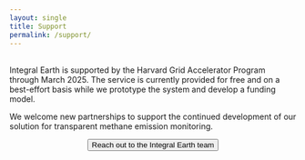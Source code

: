 ```yaml
---
layout: single
title: Support
permalink: /support/
---
```


<br />
Integral Earth is supported by the Harvard Grid Accelerator Program through March 2025. The service is currently provided for free and on a best-effort basis while we prototype the system and develop a funding model.

We welcome new partnerships to support the continued development of our solution for transparent methane emission monitoring.

<div style = "display: flex; justify-content: center;">
<a href = "/contact" >
<button>
Reach out to the Integral Earth team
</button>
</a>
</div>
